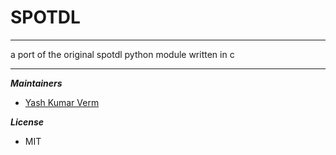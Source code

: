 # SPOTDL 
---

a port of the original spotdl python module written in c

---

***Maintainers***
- [Yash Kumar Verm](http://github.com/yashkumarverma)

***License***
- MIT

